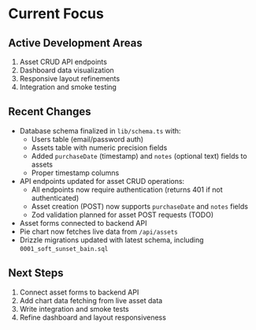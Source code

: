 # Current Focus

## Active Development Areas
1. Asset CRUD API endpoints
2. Dashboard data visualization
3. Responsive layout refinements
4. Integration and smoke testing

## Recent Changes
- Database schema finalized in `lib/schema.ts` with:
  - Users table (email/password auth)
  - Assets table with numeric precision fields
  - Added `purchaseDate` (timestamp) and `notes` (optional text) fields to assets
  - Proper timestamp columns
- API endpoints updated for asset CRUD operations:
  - All endpoints now require authentication (returns 401 if not authenticated)
  - Asset creation (POST) now supports `purchaseDate` and `notes` fields
  - Zod validation planned for asset POST requests (TODO)
- Asset forms connected to backend API
- Pie chart now fetches live data from `/api/assets`
- Drizzle migrations updated with latest schema, including `0001_soft_sunset_bain.sql`

## Next Steps
1. Connect asset forms to backend API
2. Add chart data fetching from live asset data
3. Write integration and smoke tests
4. Refine dashboard and layout responsiveness

